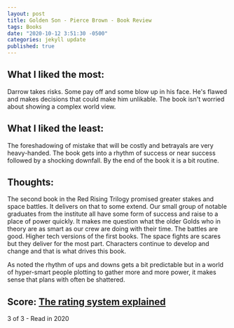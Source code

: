 ```yaml
---
layout: post
title: Golden Son - Pierce Brown - Book Review
tags: Books
date: "2020-10-12 3:51:30 -0500"
categories: jekyll update
published: true
---
```


## What I liked the most:

Darrow takes risks. Some pay off and some blow up in his face. He's flawed and makes decisions that could make him unlikable. The book isn't worried about showing a complex world view.

## What I liked the least:

The foreshadowing of mistake that will be costly and betrayals are very heavy-handed. The book gets into a rhythm of success or near success followed by a shocking downfall. By the end of the book it is a bit routine.

## Thoughts:

The second book in the Red Rising Trilogy promised greater stakes and space battles. It delivers on that to some extend. Our small group of notable graduates from the institute all have some form of success and raise to a place of power quickly. It makes me question what the older Golds who in theory are as smart as our crew are doing with their time.
The battles are good. Higher tech versions of the first books. The space fights are scares but they deliver for the most part. Characters continue to develop and change and that is what drives this book.

As noted the rhythm of ups and downs gets a bit predictable but in a world of hyper-smart people plotting to gather more and more power, it makes sense that plans with often be shattered.

## Score: [The rating system explained](https://www.taylordorsett.com/posts/my-book-review-system-explained)

3 of 3 - Read in 2020
